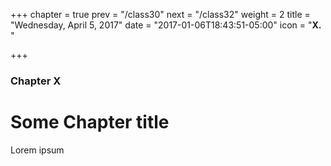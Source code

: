 +++
chapter = true
prev = "/class30"
next = "/class32"
weight = 2
title = "Wednesday, April 5, 2017"
date = "2017-01-06T18:43:51-05:00"
icon = "<b>X. </b>"

+++

### Chapter X

# Some Chapter title

Lorem ipsum
